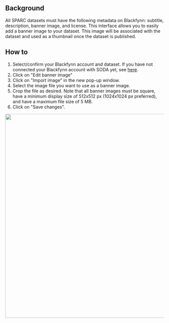 ## Background

All SPARC datasets must have the following metadata on Blackfynn: subtitle, description, banner image, and license. This interface allows you to easily add a banner image to your dataset. This image will be associated with the dataset and used as a thumbnail once the dataset is published.

## How to 

1. Select/confirm your Blackfynn account and dataset. If you have not connected your Blackfynn account with SODA yet, see [here](Connect-your-Blackfynn-account-with-SODA).
2. Click on "Edit banner image" 
3. Click on "Import image" in the new pop-up window.
4. Select the image file you want to use as a banner image.
5. Crop the file as desired. Note that all banner images must be square, have a minimum display size of 512x512 px (1024x1024 px preferred), and have a maximum file size of 5 MB.
6. Click on "Save changes".

<p align="center">
  <img src="https://github.com/bvhpatel/SODA/raw/master/docs/documentation/Manage-datasets/Add-metadata/banner-image.gif" width="650">
  </img>
</p> 
